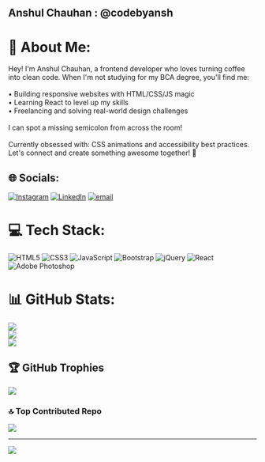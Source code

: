 ## Anshul Chauhan : @codebyansh

# 💫 About Me:
Hey! I'm Anshul Chauhan, a frontend developer who loves turning coffee into clean code. When I'm not studying for my BCA degree, you'll find me:<br><br>• Building responsive websites with HTML/CSS/JS magic<br>• Learning React to level up my skills<br>• Freelancing and solving real-world design challenges<br><br>I can spot a missing semicolon from across the room!<br><br>Currently obsessed with: CSS animations and accessibility best practices. Let's connect and create something awesome together! 🚀


## 🌐 Socials:
[![Instagram](https://img.shields.io/badge/Instagram-%23E4405F.svg?logo=Instagram&logoColor=white)](https://instagram.com/codebyansh) [![LinkedIn](https://img.shields.io/badge/LinkedIn-%230077B5.svg?logo=linkedin&logoColor=white)](https://linkedin.com/in/anshul-chauhan2024) [![email](https://img.shields.io/badge/Email-D14836?logo=gmail&logoColor=white)](mailto:anshulchauhan2004@gmail.com) 

# 💻 Tech Stack:
![HTML5](https://img.shields.io/badge/html5-%23E34F26.svg?style=for-the-badge&logo=html5&logoColor=white) ![CSS3](https://img.shields.io/badge/css3-%231572B6.svg?style=for-the-badge&logo=css3&logoColor=white) ![JavaScript](https://img.shields.io/badge/javascript-%23323330.svg?style=for-the-badge&logo=javascript&logoColor=%23F7DF1E) ![Bootstrap](https://img.shields.io/badge/bootstrap-%238511FA.svg?style=for-the-badge&logo=bootstrap&logoColor=white) ![jQuery](https://img.shields.io/badge/jquery-%230769AD.svg?style=for-the-badge&logo=jquery&logoColor=white) ![React](https://img.shields.io/badge/react-%2320232a.svg?style=for-the-badge&logo=react&logoColor=%2361DAFB) ![Adobe Photoshop](https://img.shields.io/badge/adobe%20photoshop-%2331A8FF.svg?style=for-the-badge&logo=adobe%20photoshop&logoColor=white)
# 📊 GitHub Stats:
![](https://github-readme-stats.vercel.app/api?username=anshul-chauhan2024&theme=dark&hide_border=false&include_all_commits=true&count_private=false)<br/>
![](https://nirzak-streak-stats.vercel.app/?user=anshul-chauhan2024&theme=dark&hide_border=false)<br/>
![](https://github-readme-stats.vercel.app/api/top-langs/?username=anshul-chauhan2024&theme=dark&hide_border=false&include_all_commits=true&count_private=false&layout=compact)

## 🏆 GitHub Trophies
![](https://github-profile-trophy.vercel.app/?username=anshul-chauhan2024&theme=radical&no-frame=false&no-bg=false&margin-w=4)

### 🔝 Top Contributed Repo
![](https://github-contributor-stats.vercel.app/api?username=anshul-chauhan2024&limit=5&theme=dark&combine_all_yearly_contributions=true)

---
[![](https://visitcount.itsvg.in/api?id=anshul-chauhan2024&icon=0&color=0)](https://visitcount.itsvg.in)
